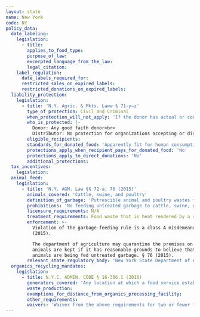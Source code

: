 ```yaml
---
layout: state
name: New York
code: NY
policy_data:
  date_labeling:
    legislation:
      - title:
        applies_to_food_type:
        purpose_of_law:
        excerpted_language_from_the_law:
        legal_citation:
    label_regulation:
      date_labels_required_for:
      restricted_sales_on_expired_labels:
      restricted_donations_on_expired_labels:
  liability_protection:
    legislation:
      - title: 'N.Y. Agric. & Mkts. Laww § 71-y—z'
        type_of_protection: Civil and Criminal
        when_protection_will_not_apply: 'If the donor has actual or constructive knowledge that the food is adulterated, tainted, contaminated, or harmful to health'
        who_is_protected: |-
          Donor: Any good faith donor<br>
          Distributor: No protection for organizations accepting or distributing donations of perishable food
        eligible_recipients:
        standards_for_donated_food: 'Apparently fit for human consumption; includes food not readily marketable due to appearance, freshness, grade, or surplus'
        protections_apply_when_recipient_pays_for_donated_food: 'No'
        protections_apply_to_direct_donations: 'No'
        additional_protections:
  tax_incentives:
    legislation:
  animal_feed:
    legislation:
      - title: 'N.Y. AGM. Law §§ 72-a, 76 (2015)'
        animals_covered: 'Cattle, swine, and poultry'
        definition_of_garbage: 'Putrescible animal and poultry wastes from the handling, processing, preparation, cooking and consumption of foods. § 72-a (2015).'
        prohibitions: 'No feeding untreated garbage to cattle, swine, or poultry. Exception for individuals feeding household garbage to cattle, swine, or poultry. § 72-a (2015).'
        licensure_requirements: N/A
        treatment_requirements: Food waste that is heat rendered by a rendering plant at a temperature sufficient to make the product commercially sterile is not considered “garbage” and may be fed to animals. § 72-a (2015).
        enforcement: >-
          Violation of the garbage-feeding rule is a class A misdemeanor. § 72-a
          (2015).

          The department of agriculture may quarantine the premises on which
          animals are kept if it has reasonable grounds to believe that the
          animals are being fed untreated garbage. § 76 (2015).
        relevant_state_regulatory_body: 'New York State Department of Agriculture & Markets (§ 76 (2015)), <a href="http://www.agriculture.ny.gov/" target="_blank">ttp://www.agriculture.ny.gov/</a>.'
  organics_recycling_mandates:
    legislation:
      - title: N.Y.C. ADMIN. CODE § 16-306.1 (2016)
        generators_covered: 'Any location at which a food service establishment has a floor area of at least 7,000 square feet, a food service establishment in a hotel with 150 or more rooms, a food service vendor in an arena or stadium with seating capacity of at least 15,000 people, a food manufacturer with a floor area of at least 25,000 square feet, a food wholesaler with a floor area of at least 20,000 square feet, a retail food store with a floor area of at least 10,000 square feet, and certain chain retail food stores and food service establishments that meet combined floor space and operational structure requirements.'
        waste_production:
        exemptions_for_distance_from_organics_processing_facility:
        other_requirements:
        waivers: 'Waiver from the above requirements for two or fewer food service establishments if all establishments (1) have a floor area smaller than 7000 square feet; (2) are franchisees of a covered food waste generator; and (3) do not have general waste removal services provided for by the franchisor. A waiver is valid for one year and may be renewed.'
---
```

